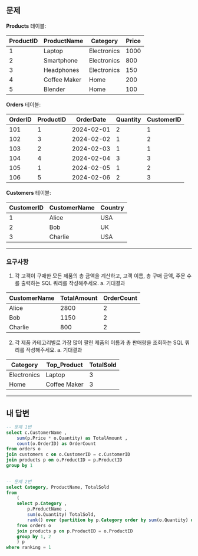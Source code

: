 ## 문제

**Products** 테이블:

| ProductID | ProductName  | Category    | Price |
| --------- | ------------ | ----------- | ----- |
| 1         | Laptop       | Electronics | 1000  |
| 2         | Smartphone   | Electronics | 800   |
| 3         | Headphones   | Electronics | 150   |
| 4         | Coffee Maker | Home        | 200   |
| 5         | Blender      | Home        | 100   |

**Orders** 테이블:

|OrderID|ProductID|OrderDate|Quantity|CustomerID|
|---|---|---|---|---|
|101|1|2024-02-01|2|1|
|102|3|2024-02-02|1|2|
|103|2|2024-02-03|1|1|
|104|4|2024-02-04|3|3|
|105|1|2024-02-05|1|2|
|106|5|2024-02-06|2|3|
**Customers** 테이블:

|CustomerID|CustomerName|Country|
|---|---|---|
|1|Alice|USA|
|2|Bob|UK|
|3|Charlie|USA|

---
### 요구사항

1. 각 고객이 구매한 모든 제품의 총 금액을 계산하고, 고객 이름, 총 구매 금액, 주문 수를 출력하는 SQL 쿼리를 작성해주세요.
    a. 기대결과

| CustomerName | TotalAmount | OrderCount |
| ------------ | ----------- | ---------- |
| Alice        | 2800        | 2          |
| Bob          | 1150        | 2          |
| Charlie      | 800         | 2          |

2. 각 제품 카테고리별로 가장 많이 팔린 제품의 이름과 총 판매량을 조회하는 SQL 쿼리를 작성해주세요.
    a. 기대결과

|Category|Top_Product|TotalSold|
|---|---|---|
|Electronics|Laptop|3|
|Home|Coffee Maker|3|

---

## 내 답변

```sql
-- 문제 1번
select c.CustomerName ,
	sum(p.Price * o.Quantity) as TotalAmount ,
	count(o.OrderID) as OrderCount
from orders o
join customers c on o.CustomerID = c.CustomerID
join products p on o.ProductID = p.ProductID
group by 1
  

-- 문제 2번
select Category, ProductName, TotalSold
from
	(
	select p.Category ,
		p.ProductName ,
		sum(o.Quantity) TotalSold,
		rank() over (partition by p.Category order by sum(o.Quantity) desc) ranking
	from orders o
	join products p on p.ProductID = o.ProductID
	group by 1, 2
	) p
where ranking = 1
```

